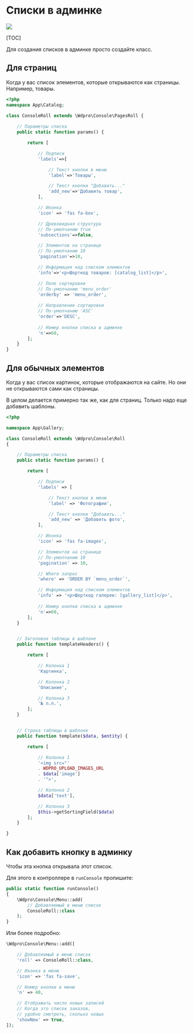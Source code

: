 # Списки в админке

[![](http://img.youtube.com/vi/cvKKBuJvgFo/0.jpg)](http://www.youtube.com/watch?v=cvKKBuJvgFo "")

[TOC]

Для создания списков в админке просто создайте класс.

## Для страниц

Когда у вас список элементов, которые открываются как страницы. Например, товары.

```php
<?php
namespace App\Catalog;

class ConsoleRoll extends \Wdpro\Console\PagesRoll {
    
	// Параметры списка
	public static function params() {

		return [

			// Подписи
			'labels'=>[

				// Текст кнопки в меню
				'label'=>'Товары',

				// Текст кнопки "Добавить..."
				'add_new'=>'Добавить товар',
			],

			// Иконка
			'icon' => 'fas fa-box',

			// Древовидная структура
			// По-умолчанию true
			'subsections'=>false,

			// Элементов на странице
			// По-умолчанию 10
			'pagination'=>10,

			// Информация над списком элементов
			'info'=>'<p>Шорткод товаров: [catalog_list]</p>',

			// Поле сортировки
            // По-умолчанию 'menu_order'
            'orderby' => 'menu_order',
            
            // Направление сортировки
			// По-умолчанию 'ASC'
			'order'=>'DESC',
            
            // Номер кнопки списка в админке
            'n'=>60,
		];
	}
}
```

## Для обычных элементов

Когда у вас список картинок, которые отображаются на сайте. Но они не открываются сами как страницы.

В целом делается примерно так же, как для страниц. Только надо еще добавить шаблоны.

```php
<?php

namespace App\Gallery;

class ConsoleRoll extends \Wdpro\Console\Roll
{

	// Параметры списка
	public static function params() {

		return [

			// Подписи
			'labels' => [

				// Текст кнопки в меню
				'label' => 'Фотографии',

				// Текст кнопки "Добавить..."
				'add_new' => 'Добавить фото',
			],

			// Иконка
			'icon' => 'fas fa-images',

			// Элементов на странице
			// По-умолчанию 10
			'pagination' => 10,

			// Where запрос
			'where' => 'ORDER BY `menu_order`',

			// Информация над списком элементов
			'info' => '<p>Шорткод галереи: [gallery_list]</p>',
            
            // Номер кнопки списка в админке
            'n'=>60,
		];
	}


	// Заголовок таблицы в шаблоне
	public function templateHeaders() {

		return [

			// Колонка 1
			'Картинка',

			// Колонка 2
			'Описание',

			// Колонка 3
			'№ п.п.',
		];
	}


    // Строка таблицы в шаблоне
	public function template($data, $entity) {

		return [

			// Колонка 1
			'<img src="'
			. WDPRO_UPLOAD_IMAGES_URL
			. $data['image']
			. '">',

			// Колонка 2
			$data['text'],

			// Колонка 3
			$this->getSortingField($data)
		];
	}

}
```



## Как добавить кнопку в админку

Чтобы эта кнопка открывала этот список.

Для этого в контроллере в `runConsole` пропишите:

```php
public static function runConsole()
{
    \Wdpro\Console\Menu::add(
        // Добавляемый в меню список
        ConsoleRoll::class
    );
}
```

Или более подробно:

```php
\Wdpro\Console\Menu::add([

    // Добавляемый в меню список
    'roll' => ConsoleRoll::class,

    // Иконка в меню
    'icon' => 'fas fa-save',

    // Номер кнопки в меню
    'n' => 40,

    // Отображать число новых записей
    // Когда это список заказов,
    // удобно смотреть, сколько новых
    'showNew' => true,
]);
```


